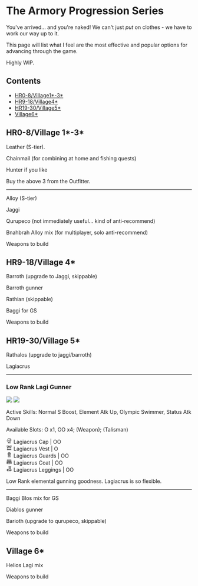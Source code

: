 # The Armory Progression Series

You've arrived... and you're naked! We can't just *put* on clothes - we have to work our way up to it.

This page will list what I feel are the most effective and popular options for advancing through the game.

Highly WIP.

## Contents

- [HR0-8/Village1\*-3\*](#hr0-8village-1-3)
- [HR9-18/Village4\*](#hr9-18village-4)
- [HR19-30/Village5\*](#hr19-30village-5)
- [Village6\*](#village-6)

## HR0-8/Village 1\*-3\*

Leather (S-tier). 

Chainmail (for combining at home and fishing quests)

Hunter if you like

Buy the above 3 from the Outfitter.

---

Alloy (S-tier)

Jaggi

Qurupeco (not immediately useful... kind of anti-recommend)

Bnahbrah Alloy mix (for multiplayer, solo anti-recommend)

Weapons to build

## HR9-18/Village 4\*

Barroth (upgrade to Jaggi, skippable)

Barroth gunner

Rathian (skippable)

Baggi for GS

Weapons to build

## HR19-30/Village 5\*

Rathalos (upgrade to jaggi/barroth)

Lagiacrus

---

### Low Rank Lagi Gunner
<p float="left">
<img src="images/low-rank-lagi-gunner.png" width="48%">
<img src="images/low-rank-lagi-gunner-skills.png" width="48%">
<p float="left">
Active Skills:  Normal S Boost, Element Atk Up, Olympic Swimmer, Status Atk Down  
  
Available Slots:  O x1, OO x4; (Weapon); (Talisman)

<img src="images/MH3icon-1-Head.png" width="16px"> Lagiacrus Cap | OO  
<img src="images/MH3icon-2-Chest.png" width="16px"> Lagiacrus Vest | O  
<img src="images/MH3icon-3-Arms.png" width="16px"> Lagiacrus Guards | OO  
<img src="images/MH3icon-4-Waist.png" width="16px"> Lagiacrus Coat | OO  
<img src="images/MH3icon-5-Legs.png" width="16px"> Lagiacrus Leggings | OO  

Low Rank elemental gunning goodness. Lagiacrus is so flexible.

---

Baggi Blos mix for GS

Diablos gunner

Barioth (upgrade to qurupeco, skippable)

Weapons to build

## Village 6\*
Helios Lagi mix

Weapons to build

